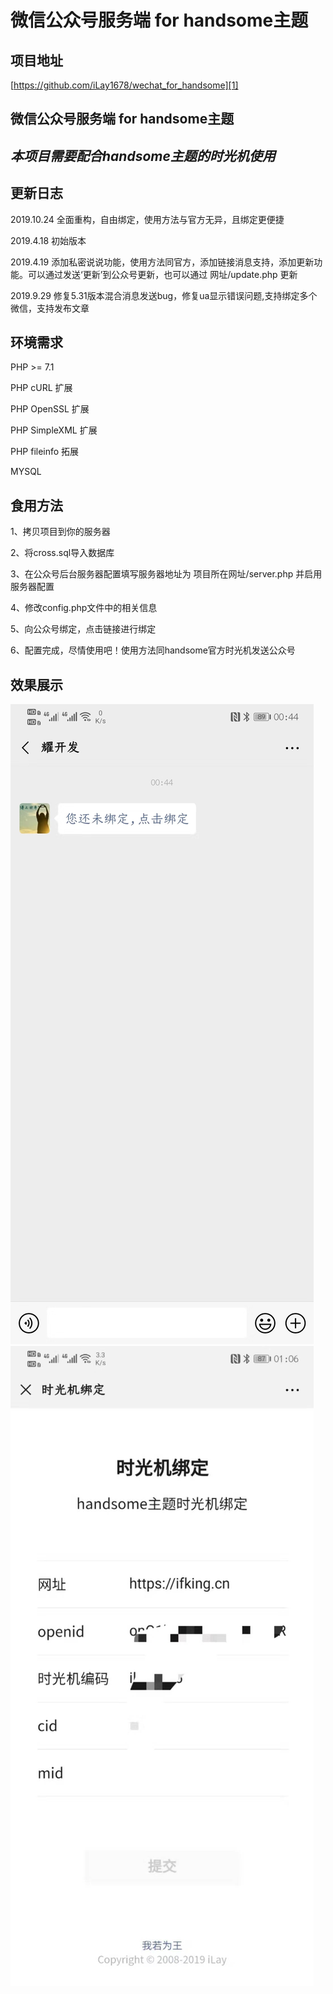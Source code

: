 # 微信公众号服务端 for handsome主题

## 项目地址

[https://github.com/iLay1678/wechat_for_handsome][1]

## 微信公众号服务端 for handsome主题
## *本项目需要配合handsome主题的时光机使用*
## 更新日志
2019.10.24 全面重构，自由绑定，使用方法与官方无异，且绑定更便捷

2019.4.18 初始版本

2019.4.19 添加私密说说功能，使用方法同官方，添加链接消息支持，添加更新功能。可以通过发送‘更新’到公众号更新，也可以通过 网址/update.php 更新 

2019.9.29 修复5.31版本混合消息发送bug，修复ua显示错误问题,支持绑定多个微信，支持发布文章

## 环境需求

PHP >= 7.1

PHP cURL 扩展

PHP OpenSSL 扩展

PHP SimpleXML 扩展

PHP fileinfo 拓展

MYSQL

## 食用方法
 1、拷贝项目到你的服务器
 
2、将cross.sql导入数据库

3、在公众号后台服务器配置填写服务器地址为 项目所在网址/server.php 并启用服务器配置

4、修改config.php文件中的相关信息


5、向公众号绑定，点击链接进行绑定

 
6、配置完成，尽情使用吧！使用方法同handsome官方时光机发送公众号

## 效果展示 
 ![1](/img/1.jpg)
 ![2](/img/2.jpg)

  [1]: https://github.com/iLay1678/wechat_for_handsome
